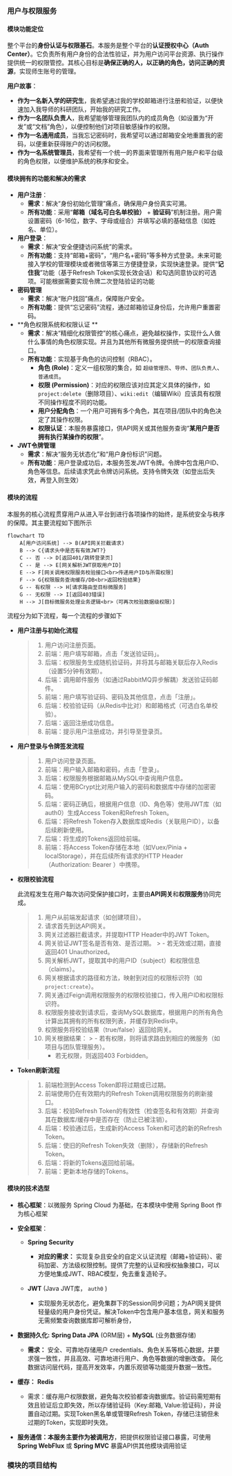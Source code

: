 ### 用户与权限服务

#### 模块功能定位

整个平台的**身份认证与权限基石**。本服务是整个平台的**认证授权中心（Auth Center）**。它负责所有用户身份的合法性验证，并为用户访问平台资源、执行操作提供统一的权限管控。其核心目标是**确保正确的人，以正确的角色，访问正确的资源**，实现师生账号的管理。

**用户故事**：

- **作为一名新入学的研究生**，我希望通过我的学校邮箱进行注册和验证，以便快速加入我导师的科研团队，开始我的研究工作。
- **作为一名团队负责人**，我希望能够管理我团队内的成员角色（如设置为“开发”或“文档”角色），以便控制他们对项目敏感操作的权限。
- **作为一名通用成员**，当我忘记密码时，我希望可以通过邮箱安全地重置我的密码，以便重新获得账户的访问权限。
- **作为一名系统管理员**，我希望有一个统一的界面来管理所有用户账户和平台级的角色权限，以便维护系统的秩序和安全。



#### 模块拥有的功能和解决的需求

- **用户注册**：
    - **需求**：解决“身份初始化管理”痛点，确保用户身份真实可溯。
    - **所有功能**：采用“**邮箱（域名可白名单校验）** + **验证码**”机制注册。用户需设置密码（6-16位，数字、字母或组合）并填写必填的基础信息（如姓名、单位）。
- **用户登录**：
    - **需求**：解决“安全便捷访问系统”的需求。
    - **所有功能**：支持“邮箱+密码”，“用户名+密码”等多种方式登录。未来可能接入学校的管理模块或者微信等第三方便捷登录，实现快速登录。提供“**记住我**”功能（基于Refresh Token实现长效会话）和勾选同意协议的可选项。可能根据需要实现令牌二次登陆验证的功能
- **密码管理**
    - **需求**：解决“账户找回”痛点，保障账户安全。
    - **所有功能**：提供“忘记密码”流程，通过邮箱验证身份后，允许用户重置密码。
- **角色权限系统和权限认证 **
    - **需求**：解决“精细化权限管控”的核心痛点，避免越权操作，实现什么人做什么事情的角色权限实现。并且为其他所有微服务提供统一的权限查询接口。
    - **所有功能**：实现基于角色的访问控制（RBAC）。
        -  **角色 (Role)**：定义一组权限的集合，如 `超级管理员`、`导师`、`团队负责人`、`普通成员`。
        -  **权限 (Permission)**：对应的权限应该对应其定义具体的操作，如 `project:delete`（删除项目）、`wiki:edit`（编辑Wiki）应该具有权限不同操作程度不同的功能。
        -  **用户分配角色**：一个用户可拥有多个角色，其在项目/团队中的角色决定了其操作权限。
        -  **权限认证**：本服务暴露接口，供API网关或其他服务查询“**某用户是否拥有执行某操作的权限**”。
- **JWT令牌管理**
    - **需求**：解决“服务无状态化”和“用户身份标识”问题。
    - **所有功能**：用户登录成功后，本服务签发JWT令牌。令牌中包含用户ID、角色等信息。后续请求凭此令牌访问系统。支持令牌失效（如登出后失效，再登入则生效）



#### 模块的流程

本服务的核心流程贯穿用户从进入平台到进行各项操作的始终，是系统安全与秩序的保障。其主要流程如下图所示

```mermaid
flowchart TD
    A[用户访问系统] --> B(API网关拦截请求)
    B --> C{请求头中是否有有效JWT?}
    C -- 否 --> D[返回401/跳转登录页]
    C -- 是 --> E[网关解析JWT获取用户ID]
    E --> F[网关调用权限服务校验接口<br>传递用户ID与所需权限]
    F --> G{权限服务查询缓存/DB<br>返回校验结果}
    G -- 有权限 --> H[请求路由至目标微服务]
    G -- 无权限 --> I[返回403错误]
    H --> J[目标微服务处理业务逻辑<br>（可再次校验数据级权限）]
```

流程分为如下流程，每一个流程的步骤如下

- **用户注册与初始化流程**

  > 1. 用户访问注册页面。
  > 2. 前端：用户填写邮箱，点击「发送验证码」。
  > 3. 后端：权限服务生成随机验证码，并将其与邮箱关联后存入Redis（设置5分钟有效期）。
  > 4. 后端：调用邮件服务（如通过RabbitMQ异步解耦）发送验证码邮件。
  > 5. 前端：用户填写验证码、密码及其他信息，点击「注册」。
  > 6. 后端：校验验证码（从Redis中比对）和邮箱格式（可选白名单校验）。
  > 7. 后端：返回注册成功信息。
  > 8. 前端：提示用户注册成功，并引导至登录页。

- **用户登录与令牌签发流程**

  > 1. 用户访问登录页面。
  > 2. 前端：用户输入邮箱和密码，点击「登录」。
  > 3. 后端：权限服务根据邮箱从MySQL中查询用户信息。
  > 4. 后端：使用BCrypt比对用户输入的密码和数据库中存储的加密密码。
  > 5. 后端：密码正确后，根据用户信息（ID、角色等）使用JWT库（如auth0）生成Access Token和Refresh Token。
  > 6. 后端：将Refresh Token存入数据库或Redis（关联用户ID），以备后续刷新使用。
  > 7. 后端：将生成的Tokens返回给前端。
  > 8. 前端：将Access Token存储在本地（如Vuex/Pinia + localStorage），并在后续所有请求的HTTP Header（Authorization: Bearer <token>）中携带。

- **权限校验流程**

  此流程发生在用户每次访问受保护接口时，主要由**API网关**和**权限服务**协同完成。

  > 1. 用户从前端发起请求（如创建项目）。
  > 2. 请求首先到达API网关。
  > 3. 网关过滤器拦截请求，并提取HTTP Header中的JWT Token。
  > 4. 网关验证JWT签名是否有效、是否过期。
       >    - 若无效或过期，直接返回401 Unauthorized。
  > 5. 网关解析JWT，提取其中的用户ID（subject）和权限信息（claims）。
  > 6. 网关根据请求的路径和方法，映射到对应的权限标识符（如`project:create`）。
  > 7. 网关通过Feign调用权限服务的权限校验接口，传入用户ID和权限标识符。
  > 8. 权限服务接收到请求后，查询MySQL数据库，根据用户的所有角色计算出其拥有的所有权限列表，并缓存到Redis中。
  > 9. 权限服务将校验结果（true/false）返回给网关。
  > 10. 网关根据结果：
        >     - 若有权限，则将请求路由到相应的微服务（如项目与团队管理服务）。
  >     - 若无权限，则返回403 Forbidden。

- **Token刷新流程**

  > 1. 前端检测到Access Token即将过期或已过期。
  > 2. 前端使用仍在有效期内的Refresh Token调用权限服务的刷新接口。
  > 3. 后端：校验Refresh Token的有效性（检查签名和有效期）并查询其在数据库/缓存中是否存在（防止已被注销）。
  > 4. 后端：校验通过后，生成新的Access Token和可选的新的Refresh Token。
  > 5. 后端：使旧的Refresh Token失效（删除），存储新的Refresh Token。
  > 6. 后端：将新的Tokens返回给前端。
  > 7. 前端：更新本地存储的Tokens。



#### 模块的技术选型

- **核心框架**：以微服务 Spring Cloud 为基础，在本模块中使用 Spring Boot 作为核心框架

- **安全框架**：

    - **Spring Security**
        - **对应的需求：** 实现复杂且安全的自定义认证流程（邮箱+验证码）、密码加密、方法级权限控制。提供了完整的认证和授权抽象接口，可以方便地集成JWT、RBAC模型，免去重复造轮子。

    - **JWT** (Java JWT库， `auth0` )
        - 实现服务无状态化，避免集群下的Session同步问题；为API网关提供轻量级的用户身份凭证。解决Token中包含用户基本信息，网关和服务无需频繁查询数据库即可解析身份，

- **数据持久化:** **Spring Data JPA** (ORM层) + **MySQL** (业务数据存储)

    - **需求：** 安全、可靠地存储用户 credentials、角色关系等核心数据，并要求强一致性，并且高效、可靠地进行用户、角色等数据的增删改查。 简化数据访问层代码，提高开发效率，内置乐观锁等功能提升数据一致性。

- **缓存：** **Redis**

    - 需求：缓存用户权限数据，避免每次校验都查询数据库。验证码需短期有效且验证后立即失效，所以存储验证码（Key:邮箱, Value:验证码），并设置自动过期。实现Token黑名单或管理Refresh Token，存储已注销但未过期的Token，实现即时失效。

- **服务通信：**本服务主要作为**被调用方**，把提供权限验证接口暴露，可使用 **Spring WebFlux** 或 **Spring MVC** 暴露API供其他模块调用验证



### 模块的项目结构